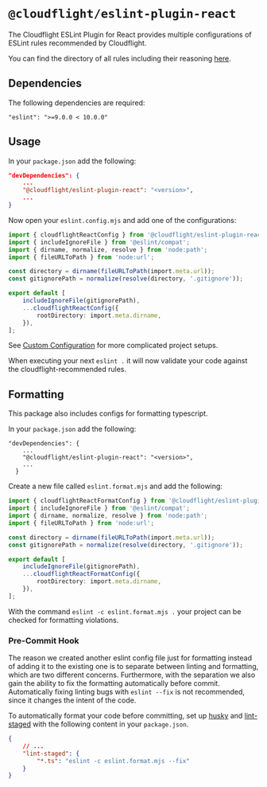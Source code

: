 # `@cloudflight/eslint-plugin-react`

The Cloudflight ESLint Plugin for React provides multiple configurations of ESLint rules recommended by Cloudflight.

You can find the directory of all rules including their reasoning [here](src/configs).

## Dependencies

The following dependencies are required:

```
"eslint": ">=9.0.0 < 10.0.0"
```

## Usage

In your `package.json` add the following:

```json
"devDependencies": {
    ...
    "@cloudflight/eslint-plugin-react": "<version>",
    ...
}
```

Now open your `eslint.config.mjs` and add one of the configurations:

```ts
import { cloudflightReactConfig } from '@cloudflight/eslint-plugin-react';
import { includeIgnoreFile } from '@eslint/compat';
import { dirname, normalize, resolve } from 'node:path';
import { fileURLToPath } from 'node:url';

const directory = dirname(fileURLToPath(import.meta.url));
const gitignorePath = normalize(resolve(directory, '.gitignore'));

export default [
    includeIgnoreFile(gitignorePath),
    ...cloudflightReactConfig({
        rootDirectory: import.meta.dirname,
    }),
];
```
See [Custom Configuration](../../CUSTOM_CONFIGURATION.md) for more complicated project setups.

When executing your next `eslint .` it will now validate your code against the cloudflight-recommended rules.

## Formatting

This package also includes configs for formatting typescript.

In your `package.json` add the following:

```
"devDependencies": {
    ...
    "@cloudflight/eslint-plugin-react": "<version>",
    ...
  }
```

Create a new file called `eslint.format.mjs` and add the following:

```ts
import { cloudflightReactFormatConfig } from '@cloudflight/eslint-plugin-react';
import { includeIgnoreFile } from '@eslint/compat';
import { dirname, normalize, resolve } from 'node:path';
import { fileURLToPath } from 'node:url';

const directory = dirname(fileURLToPath(import.meta.url));
const gitignorePath = normalize(resolve(directory, '.gitignore'));

export default [
    includeIgnoreFile(gitignorePath),
    ...cloudflightReactFormatConfig({
        rootDirectory: import.meta.dirname,
    }),
];
```

With the command `eslint -c eslint.format.mjs .` your project can be checked for formatting violations.

### Pre-Commit Hook

The reason we created another eslint config file just for formatting instead of adding it to the existing one is to separate between linting and formatting, which are two different concerns. Furthermore, with the separation we also gain the ability to fix the formatting automatically before commit. Automatically fixing linting bugs with `eslint --fix` is not recommended, since it changes the intent of the code.

To automatically format your code before committing, set up [husky](https://typicode.github.io/husky/) and [lint-staged](https://github.com/okonet/lint-staged) with the following content in your `package.json`.

```json
{
    // ...
    "lint-staged": {
        "*.ts": "eslint -c eslint.format.mjs --fix"
    }
}
```

